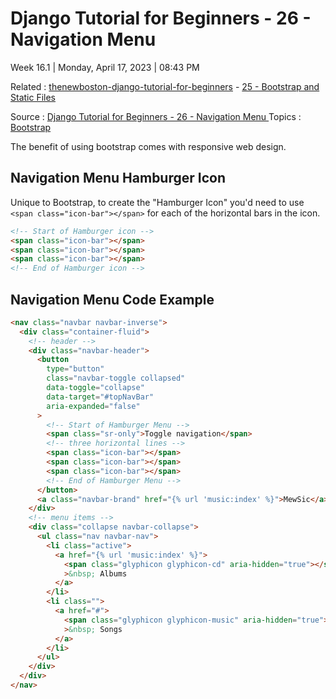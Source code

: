 # Django Tutorial for Beginners - 26 - Navigation Menu

Week 16.1 | Monday, April 17, 2023 | 08:43 PM

Related : [thenewboston-django-tutorial-for-beginners](thenewboston-django-tutorial-for-beginners.md) - [25 - Bootstrap and Static Files](25%20-%20Bootstrap%20and%20Static%20Files.md)

Source : [Django Tutorial for Beginners - 26 - Navigation Menu
](https://youtu.be/HEPTgggsRgY)
Topics : [Bootstrap](../Bootstrap.md)

The benefit of using bootstrap comes with responsive web design.


## Navigation Menu Hamburger Icon

Unique to Bootstrap, to create the "Hamburger Icon" you'd need to use `<span class="icon-bar"></span>` for each of the horizontal bars in the icon.

```html
<!-- Start of Hamburger icon -->
<span class="icon-bar"></span>
<span class="icon-bar"></span>
<span class="icon-bar"></span>
<!-- End of Hamburger icon -->
```

## Navigation Menu Code Example

```html
<nav class="navbar navbar-inverse">
  <div class="container-fluid">
    <!-- header -->
    <div class="navbar-header">
      <button
        type="button"
        class="navbar-toggle collapsed"
        data-toggle="collapse"
        data-target="#topNavBar"
        aria-expanded="false"
      >
        <!-- Start of Hamburger Menu -->
        <span class="sr-only">Toggle navigation</span>
        <!-- three horizontal lines -->
        <span class="icon-bar"></span>
        <span class="icon-bar"></span>
        <span class="icon-bar"></span>
        <!-- End of Hamburger Menu -->
      </button>
      <a class="navbar-brand" href="{% url 'music:index' %}">MewSic</a>
    </div>
    <!-- menu items -->
    <div class="collapse navbar-collapse">
      <ul class="nav navbar-nav">
        <li class="active">
          <a href="{% url 'music:index' %}">
            <span class="glyphicon glyphicon-cd" aria-hidden="true"></span
            >&nbsp; Albums
          </a>
        </li>
        <li class="">
          <a href="#">
            <span class="glyphicon glyphicon-music" aria-hidden="true"></span
            >&nbsp; Songs
          </a>
        </li>
      </ul>
    </div>
  </div>
</nav>
```
